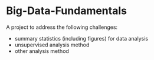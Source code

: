 # Big-Data-Fundamentals

A project to address the following challenges:
  - summary statistics (including figures) for data analysis
  - unsupervised analysis method
  - other analysis method
